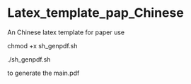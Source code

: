 # Latex_template_pap_Chinese
An Chinese latex template for paper 
use

chmod +x sh_genpdf.sh

./sh_genpdf.sh

to generate the main.pdf

